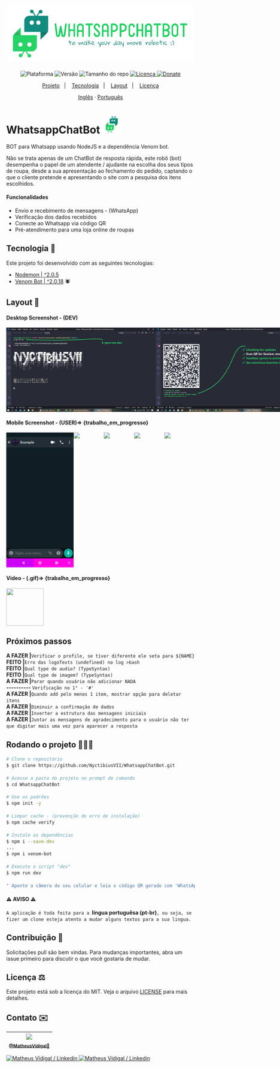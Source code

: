 <h1 align="center">
  <br>
    <img src="./.github/logos/logo-WhatsappChatBot-long.jpg" width="500" heigh="150" alt="logo WhatsApp chat bot">
</h1>
<!-- <h4 align="center">Contexto...</h4> -->
<p align="center">
  <img alt="Plataforma" src="https://img.shields.io/static/v1?label=Plataforma&message=Mobile/PC&color=25d366&labelColor=075e54">
  <img alt="Versão" src="https://img.shields.io/static/v1?label=Version&message=1.0&color=25d366&labelColor=075e54">
  <img alt="Tamanho do repo" src="https://img.shields.io/github/repo-size/NyctibiusVII/WhatsappChatBot?color=25d366&labelColor=075e54">
  <a href="https://github.com/NyctibiusVII/WhatsappChatBot/blob/master/LICENSE">
    <img alt="Licença" src="https://img.shields.io/static/v1?label=License&message=MIT&color=25d366&labelColor=075e54">
  </a>
  <a href="https://picpay.me/Matheus_nyctibius_vii">
  <img alt="Donate" src="https://img.shields.io/static/v1?label=$&message=Donate&color=25d366&labelColor=075e54">
  </a>
</p>
<p align="center">
  <a href="#WhatsappChatBot-">Projeto</a>&nbsp;&nbsp;&nbsp;|&nbsp;&nbsp;&nbsp;
  <a href="#Tecnologia-">Tecnologia</a>&nbsp;&nbsp;&nbsp;|&nbsp;&nbsp;&nbsp;
  <a href="#Layout-">Layout</a>&nbsp;&nbsp;&nbsp;|&nbsp;&nbsp;&nbsp;
  <a href="#Licença-%EF%B8%8F">Licença</a>
</p>
<p align="center">
    <a href="README.md">Inglês</a>
    ·
    <a href="README-pt.md">Português</a>
</p>

# WhatsappChatBot <img src=".github/logos/logo-WhatsappChatBot-icon.png" width="50" alt="logo icon">
BOT para Whatsapp usando NodeJS e a dependência Venom bot.

Não se trata apenas de um ChatBot de resposta rápida, este robô (bot) desempenha o papel de um atendente / ajudante na escolha dos seus tipos de roupa, desde a sua apresentação ao fechamento do pedido, captando o que o cliente pretende e apresentando o site com a pesquisa dos itens escolhidos.

#### Funcionalidades
* Envio e recebimento de mensagens - (WhatsApp)
* Verificação dos dados recebidos
* Conecte ao Whatsapp via código QR
* Pré-atendimento para uma loja online de roupas

## Tecnologia 🚀
Este projeto foi desenvolvido com as seguintes tecnologias:

- [Nodemon | ^2.0.5](https://nodejs.org/en/)
- [Venom Bot | ^2.0.18](https://github.com/orkestral/venom) 🕷

## Layout 🚧
#### Desktop Screenshot - (DEV)
<div style="display: flex; flex-direction: 'column'; align-items: 'center';">
<!-- 35,56 cm | 14” in, Laptop print (Lenovo ideapad 310-14ISK) -->
   <img src="./.github/desktop-start.png"  width="400px">
   <img src="./.github/desktop-QRcode.png" width="400px">
</div>

#### Mobile Screenshot - (USER)=> {trabalho_em_progresso}
<div style="display: flex; flex-direction: 'row';">
<!-- 154.4 x 72.2, Mobile print (Motorola G6 Play) -->
   <img src="./.github/mobile-example.png" width="180">
   <img src="./.github/mobile-start.png"   width="180">
   <img src="./.github/mobile-middle.png"  width="180">
   <img src="./.github/mobile-end.png"     width="180">
   <img src="./.github/mobile-cancel.png"  width="180">
</div>

#### Vídeo - (.gif)=> {trabalho_em_progresso}
<div style="display: flex; flex-direction: 'column'; align-items: 'center';">
   <img src="https://media.giphy.com/media/vFKqnCdLPNOKc/giphy.gif" width="100" height="100" />
</div>

## Próximos passos
**A FAZER |**`Verificar o profile, se tiver diferente ele seta para ${NAME}`<br>
**FEITO |**`Erro das logoTexts (undefined) no log >bash`<br>
**FEITO |**`Qual type de audio? (TypeSyntax)`<br>
**FEITO |**`Qual type de imagem? (TypeSyntax)`<br>
**A FAZER |**`Parar quando usuário não adicionar NADA`<br>
**----------** `Verificação no 1° - '#'`<br>
**A FAZER |**`Quando add pelo menos 1 item, mostrar opção para deletar itens`<br>
**A FAZER |**`Diminuir a confirmação de dados`<br>
**A FAZER |**`Inverter a estrutura das mensagens iniciais`<br>
**A FAZER |**`Juntar as mensagens de agradecimento para o usuário não ter que digitar mais uma vez para aparecer a resposta`<br>

## Rodando o projeto 🚴🏻‍♂️

```bash
# Clone o repositório
$ git clone https://github.com/NyctibiusVII/WhatsappChatBot.git

# Acesse a pasta do projeto no prompt de comando
$ cd WhatsappChatBot

# Use os padrões
$ npm init -y

# Limpar cache - (prevenção de erro de instalação)
$ npm cache verify

# Instale as dependências
$ npm i --save-dev
...
$ npm i venom-bot

# Execute o script "dev"
$ npm run dev

" Aponte a câmera do seu celular e leia o código QR gerado com 'WhatsApp Web'"
```

#### ⚠ AVISO ⚠
`A aplicação é toda feita para a `**lingua portuguêsa (pt-br)**`, ou seja, se fizer um clone esteja atento a mudar alguns textos para a sua lingua.`

## Contribuição 💭
Solicitações pull são bem vindas. Para mudanças importantes, abra um issue primeiro para discutir o que você gostaria de mudar.

## Licença ⚖️
Este projeto está sob a licença do MIT. Veja o arquivo [LICENSE](https://github.com/NyctibiusVII/WhatsappChatBot/blob/master/LICENSE) para mais detalhes.

## Contato ✉️
| <img src="https://user-images.githubusercontent.com/52816125/90341686-05b68880-dfd8-11ea-969c-70c9ce9d0278.jpg" width=100><br><sub><a href="https://www.instagram.com/nyctibius_vii/?hl=pt-br">@MatheusVidigal🦊</a></sub> |
| :---: |

<p align="left">
   <a href="https://www.linkedin.com/in/matheus-vidigal-nyctibiusvii/">
      <img alt="Matheus Vidigal / Linkedin" src="https://img.shields.io/badge/-Matheus Vidigal-075e54?style=flat&logo=Linkedin&logoColor=ffffff" />
   </a>
   <a href="https://mail.google.com/mail/u/1/#inbox?compose=GTvVlcSGLCKpKJfwPsKKqzXBplKkGtCLvCQcFWdWxCxQFfkHzzjVkgzrMFPBgKBmWFHvrjrCsMqSH">
      <img alt="Matheus Vidigal / Linkedin" src="https://img.shields.io/badge/-Matheus Vidigal-25d366?style=flat&logo=Gmail&logoColor=ffffff" />
   </a>
</p>
<!--
Cor - WhatsApp:
#075e54;
#128c7e;Sombra: #147E71;
#25d366;Sombra: #2DB961;
#dcf8c6;
#34b7f1;
#ece5dd;
-->